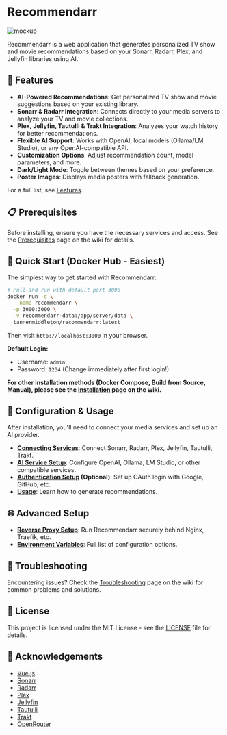 # Recommendarr

![mockup](https://github.com/user-attachments/assets/d80e24f7-fce9-402d-b176-8e8ba3579c94)

Recommendarr is a web application that generates personalized TV show and movie recommendations based on your Sonarr, Radarr, Plex, and Jellyfin libraries using AI.

## 🌟 Features

- **AI-Powered Recommendations**: Get personalized TV show and movie suggestions based on your existing library.
- **Sonarr & Radarr Integration**: Connects directly to your media servers to analyze your TV and movie collections.
- **Plex, Jellyfin, Tautulli & Trakt Integration**: Analyzes your watch history for better recommendations.
- **Flexible AI Support**: Works with OpenAI, local models (Ollama/LM Studio), or any OpenAI-compatible API.
- **Customization Options**: Adjust recommendation count, model parameters, and more.
- **Dark/Light Mode**: Toggle between themes based on your preference.
- **Poster Images**: Displays media posters with fallback generation.

For a full list, see [Features](https://github.com/smart-coder997/recommendarr/wiki/Features).

## 📋 Prerequisites

Before installing, ensure you have the necessary services and access. See the [Prerequisites](https://github.com/smart-coder997/recommendarr/wiki/Prerequisites) page on the wiki for details.

## 🚀 Quick Start (Docker Hub - Easiest)

The simplest way to get started with Recommendarr:

```bash
# Pull and run with default port 3000
docker run -d \
  --name recommendarr \
  -p 3000:3000 \
  -v recommendarr-data:/app/server/data \
  tannermiddleton/recommendarr:latest
```

Then visit `http://localhost:3000` in your browser.

**Default Login:**
- Username: `admin`
- Password: `1234` (Change immediately after first login!)

**For other installation methods (Docker Compose, Build from Source, Manual), please see the [Installation](https://github.com/smart-coder997/recommendarr/wiki/Installation) page on the wiki.**

## 🔧 Configuration & Usage

After installation, you'll need to connect your media services and set up an AI provider.

- **[Connecting Services](https://github.com/smart-coder997/recommadarr/wiki/Connecting-Services)**: Connect Sonarr, Radarr, Plex, Jellyfin, Tautulli, Trakt.
- **[AI Service Setup](https://github.com/smart-coder997/recommendarr/wiki/AI-Service-Setup)**: Configure OpenAI, Ollama, LM Studio, or other compatible services.
- **[Authentication Setup](https://github.com/smart-coder997/recommendarr/wiki/Authentication-Setup) (Optional)**: Set up OAuth login with Google, GitHub, etc.
- **[Usage](https://github.com/smart-coder997/recommendarr/wiki/Usage)**: Learn how to generate recommendations.

## 🌐 Advanced Setup

- **[Reverse Proxy Setup](https://github.com/smart-coder997/smart-coder997/wiki/Reverse-Proxy-Setup)**: Run Recommendarr securely behind Nginx, Traefik, etc.
- **[Environment Variables](https://github.com/smart-coder997/smart-coder997/wiki/Environment-Variables)**: Full list of configuration options.

## 🔧 Troubleshooting

Encountering issues? Check the [Troubleshooting](https://github.com/smart-coder997/recommendarr/wiki/Troubleshooting) page on the wiki for common problems and solutions.

## 📄 License

This project is licensed under the MIT License - see the [LICENSE](LICENSE) file for details.

## 🙏 Acknowledgements

- [Vue.js](https://vuejs.org/)
- [Sonarr](https://sonarr.tv/)
- [Radarr](https://radarr.video/)
- [Plex](https://www.plex.tv/)
- [Jellyfin](https://jellyfin.org/)
- [Tautulli](https://tautulli.com/)
- [Trakt](https://trakt.tv/)
- [OpenRouter](https://openrouter.ai/docs/quickstart)
